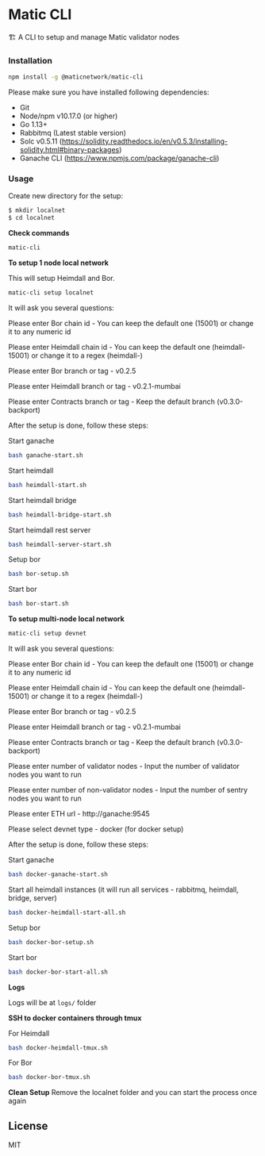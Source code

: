 # Matic CLI

🏗 A CLI to setup and manage Matic validator nodes 

### Installation

```bash
npm install -g @maticnetwork/matic-cli
```

Please make sure you have installed following dependencies:

* Git
* Node/npm v10.17.0 (or higher)
* Go 1.13+
* Rabbitmq (Latest stable version)
* Solc v0.5.11 (https://solidity.readthedocs.io/en/v0.5.3/installing-solidity.html#binary-packages)
* Ganache CLI (https://www.npmjs.com/package/ganache-cli)

### Usage

Create new directory for the setup:

```bash
$ mkdir localnet
$ cd localnet
```

**Check commands**

```bash
matic-cli
```

**To setup 1 node local network**

This will setup Heimdall and Bor.

```bash
matic-cli setup localnet
```

It will ask you several questions:

Please enter Bor chain id - You can keep the default one (15001) or change it to any numeric id

Please enter Heimdall chain id - You can keep the default one (heimdall-15001) or change it to a regex (heimdall-<numeric id>)

Please enter Bor branch or tag - v0.2.5

Please enter Heimdall branch or tag - v0.2.1-mumbai

Please enter Contracts branch or tag - Keep the default branch (v0.3.0-backport)

After the setup is done, follow these steps:

Start ganache
```bash
bash ganache-start.sh
```

Start heimdall
```bash
bash heimdall-start.sh
```

Start heimdall bridge
```bash
bash heimdall-bridge-start.sh
```

Start heimdall rest server
```bash
bash heimdall-server-start.sh
```

Setup bor
```bash
bash bor-setup.sh
```

Start bor
```bash
bash bor-start.sh
```

**To setup multi-node local network**

```bash
matic-cli setup devnet
```

It will ask you several questions:

Please enter Bor chain id - You can keep the default one (15001) or change it to any numeric id

Please enter Heimdall chain id - You can keep the default one (heimdall-15001) or change it to a regex (heimdall-<numeric id>)

Please enter Bor branch or tag - v0.2.5

Please enter Heimdall branch or tag - v0.2.1-mumbai

Please enter Contracts branch or tag - Keep the default branch (v0.3.0-backport)

Please enter number of validator nodes - Input the number of validator nodes you want to run

Please enter number of non-validator nodes - Input the number of sentry nodes you want to run

Please enter ETH url - http://ganache:9545

Please select devnet type - docker (for docker setup)

After the setup is done, follow these steps:

Start ganache
```bash
bash docker-ganache-start.sh
```

Start all heimdall instances (it will run all services - rabbitmq, heimdall, bridge, server)
```bash
bash docker-heimdall-start-all.sh
```

Setup bor
```bash
bash docker-bor-setup.sh
```

Start bor
```bash
bash docker-bor-start-all.sh
```

**Logs**

Logs will be at `logs/` folder

**SSH to docker containers through tmux**

For Heimdall

```bash
bash docker-heimdall-tmux.sh
```

For  Bor

```bash
bash docker-bor-tmux.sh
```

**Clean Setup**
Remove the localnet folder and you can start the process once again

## License

MIT
